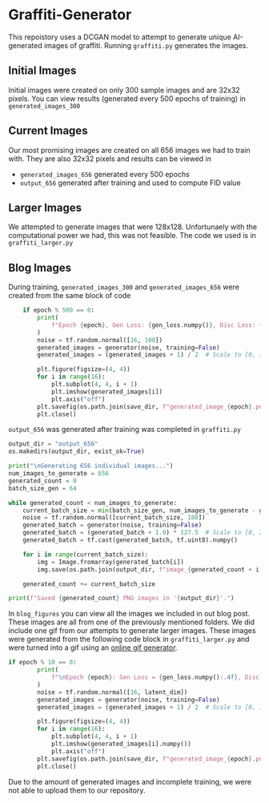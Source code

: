 # Graffiti-Generator

This repoistory uses a DCGAN model to attempt to generate unique AI-generated images of graffiti. Running `graffiti.py` generates the images.

## Initial Images
Initial images were created on only 300 sample images and are 32x32 pixels. You can view results (generated every 500 epochs of training) in `generated_images_300`

## Current Images
Our most promising images are created on all 656 images we had to train with. They are also 32x32 pixels and results can be viewed in 
- `generated_images_656` generated every 500 epochs
- `output_656` generated after training and used to compute FID value

## Larger Images
We attempted to generate images that were 128x128. Unfortunaely with the computational power we had, this was not feasible. The code we used is in `graffiti_larger.py`

## Blog Images
During training, `generated_images_300` and `generated_images_656` were created from the same block of code

```python
    if epoch % 500 == 0:
        print(
            f"Epoch {epoch}, Gen Loss: {gen_loss.numpy()}, Disc Loss: {disc_loss.numpy()}"
        )
        noise = tf.random.normal([16, 100])
        generated_images = generator(noise, training=False)
        generated_images = (generated_images + 1) / 2  # Scale to [0, 1]

        plt.figure(figsize=(4, 4))
        for i in range(16):
            plt.subplot(4, 4, i + 1)
            plt.imshow(generated_images[i])
            plt.axis("off")
        plt.savefig(os.path.join(save_dir, f"generated_image_{epoch}.png"))
        plt.close()
```
`output_656` was generated after training was completed in `graffiti.py`
```python
output_dir = "output_656"
os.makedirs(output_dir, exist_ok=True)

print("\nGenerating 656 individual images...")
num_images_to_generate = 656
generated_count = 0
batch_size_gen = 64

while generated_count < num_images_to_generate:
    current_batch_size = min(batch_size_gen, num_images_to_generate - generated_count)
    noise = tf.random.normal([current_batch_size, 100])
    generated_batch = generator(noise, training=False)
    generated_batch = (generated_batch + 1.0) * 127.5  # Scale to [0, 255]
    generated_batch = tf.cast(generated_batch, tf.uint8).numpy()

    for i in range(current_batch_size):
        img = Image.fromarray(generated_batch[i])
        img.save(os.path.join(output_dir, f"image_{generated_count + i + 1}.png"))

    generated_count += current_batch_size

print(f"Saved {generated_count} PNG images in '{output_dir}'.")
```
In `blog_figures` you can view all the images we included in out blog post. These images are all from one of the previously mentioned folders. We did include one gif from our attempts to generate larger images. These images were generated from the following code block in `graffiti_larger.py` and were turned into a gif using an [online gif generator]([url](https://ezgif.com/maker)).
```python
if epoch % 10 == 0:
        print(
            f"\nEpoch {epoch}: Gen Loss = {gen_loss.numpy():.4f}, Disc Loss = {disc_loss.numpy():.4f}"
        )
        noise = tf.random.normal([16, latent_dim])
        generated_images = generator(noise, training=False)
        generated_images = (generated_images + 1) / 2  # Scale to [0, 1]

        plt.figure(figsize=(4, 4))
        for i in range(16):
            plt.subplot(4, 4, i + 1)
            plt.imshow(generated_images[i].numpy())
            plt.axis("off")
        plt.savefig(os.path.join(save_dir, f"generated_image_{epoch}.png"))
        plt.close()
```
Due to the amount of generated images and incomplete training, we were not able to upload them to our repository.
